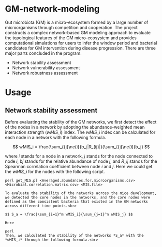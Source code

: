 # GM-network-modeling
Gut microbiota (GM) is a micro-ecosystem formed by a large number of microorganisms through competition and cooperation. The project constructs a complex network-based GM modeling approach to evaluate the topological features of the GM micro-ecosystem and provides computational simulations for users to infer the window period and bacterial candidates for GM intervention during disease progression. There are three major parts concluded in the program.<br>
* Network stability assessment<br>
* Network vulnerability assessment<br>
* Network robustness assessment<br>
# Usage
## Network stability assessment  
Before evaluating the stability of the GM networks, we first detect the effect of the nodes in a network by adopting the abundance-weighted mean interaction strength (*wMIS_i*) index. The *wMIS_i* index can be calculated for each node in a network with the following formula.<br>

$$ wMIS_i = \frac{\sum_{{j}\ne{i}}b_j|R_{ij}|}{\sum_{{j}\ne{i}}b_j} $$

where *i* stands for a node in a network, *j* stands for the node connected to node *i*, *bj* stands for the relative abundance of node *j*, and *R_ij* stands for the Spearman correlation coefficient between node *i* and *j*. Here we could get the *wMIS_i* for the nodes with the following script.<br>

```
perl get_MIS.pl <Averaged.abundances.for.microorganisms.csv> <Microbial.correlation.matrix.csv> <MIS.file>

To evaluate the stability of the networks across the mice development, we detected the core nodes in the networks, and the core nodes were defined as the consistent bacteria that existed in the GM networks across different time points.<br>

$$ S_a = \frac{\sum_{i=1}^m wMIS_i}{\sum_{j=1}^n wMIS_j} $$

Here

perl 
Then, we calculated the stability of the networks *S_a* with the *wMIS_i* through the following formula.<br>

